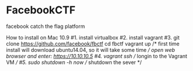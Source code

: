 # FacebookCTF
facebook catch the flag platform

How to install on Mac 10.9
#1. install virtualbox
#2. install vagrant
#3. git clone https://github.com/facebook/fbctf
   cd fbctf
   vagrant up   /* first time install will download ubuntu14.04, so it will take some time */
   open web browser and enter: https://10.10.10.5
#4. vagrant ssh  /* longin to the Vagrant VM */
#5. sudo shutdown -h now     /* shutdown the sever */
